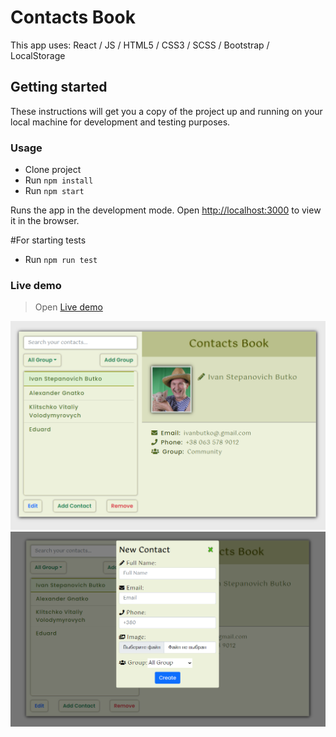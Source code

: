 # Contacts Book

This app uses: React / JS / HTML5 / CSS3 / SCSS / Bootstrap / LocalStorage

## Getting started

These instructions will get you a copy of the project up and running on your local machine for development and testing purposes.

### Usage
* Clone project
* Run `npm install`
* Run `npm start`

Runs the app in the development mode.
Open [http://localhost:3000](http://localhost:3000) to view it in the browser.

#For starting tests
* Run `npm run test`

### Live demo

> Open [Live demo](https://eduard-mychka.github.io/contacts-book/)

![cover for app](https://github.com/Eduard-Mychka/contacts-book/blob/main/ContactsBook.png "Cover of simple layout")
![cover for app](https://github.com/Eduard-Mychka/contacts-book/blob/main/ContactsBook2.png "Cover of simple layout")

